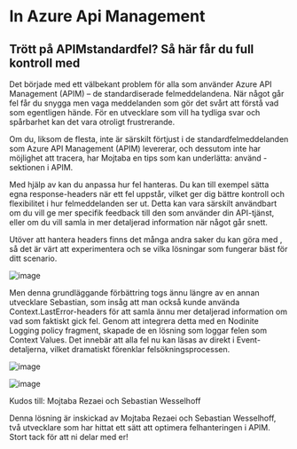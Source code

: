 # <on-error> In Azure Api Management

## Trött på APIMstandardfel? Så här får du full kontroll med <on-error>

Det började med ett välbekant problem för alla som använder Azure API Management (APIM) – de standardiserade felmeddelandena. När något går fel får du snygga men vaga meddelanden som gör det svårt att förstå vad som egentligen hände. För en utvecklare som vill ha tydliga svar och spårbarhet kan det vara otroligt frustrerande.

Om du, liksom de flesta, inte är särskilt förtjust i de standardfelmeddelanden som Azure API Management (APIM) levererar, och dessutom inte har möjlighet att tracera, har Mojtaba en tips som kan underlätta: använd <on-error>-sektionen i APIM.

Med hjälp av <on-error> kan du anpassa hur fel hanteras. Du kan till exempel sätta egna response-headers när ett fel uppstår, vilket ger dig bättre kontroll och flexibilitet i hur felmeddelanden ser ut. Detta kan vara särskilt användbart om du vill ge mer specifik feedback till den som använder din API-tjänst, eller om du vill samla in mer detaljerad information när något går snett.

Utöver att hantera headers finns det många andra saker du kan göra med <on-error>, så det är värt att experimentera och se vilka lösningar som fungerar bäst för ditt scenario.


![image](https://github.com/user-attachments/assets/1eeba821-ba18-4c12-a6e7-3b925bce9707)


Men denna grundläggande förbättring togs ännu längre av en annan utvecklare Sebastian, som insåg att man också kunde använda Context.LastError-headers för att samla ännu mer detaljerad information om vad som faktiskt gick fel. Genom att integrera detta med en Nodinite Logging policy fragment, skapade de en lösning som loggar felen som Context Values. Det innebär att alla fel nu kan läsas av direkt i Event-detaljerna, vilket dramatiskt förenklar felsökningsprocessen.

 
![image](https://github.com/user-attachments/assets/c05796c4-12b6-4a75-91a4-568b5befd455)

 

![image](https://github.com/user-attachments/assets/580b78b0-425e-4638-97f9-6f62b7415455)


Kudos till: Mojtaba Rezaei och Sebastian Wesselhoff

Denna lösning är inskickad av Mojtaba Rezaei och Sebastian Wesselhoff, två utvecklare som har hittat ett sätt att optimera felhanteringen i APIM. Stort tack för att ni delar med er!
